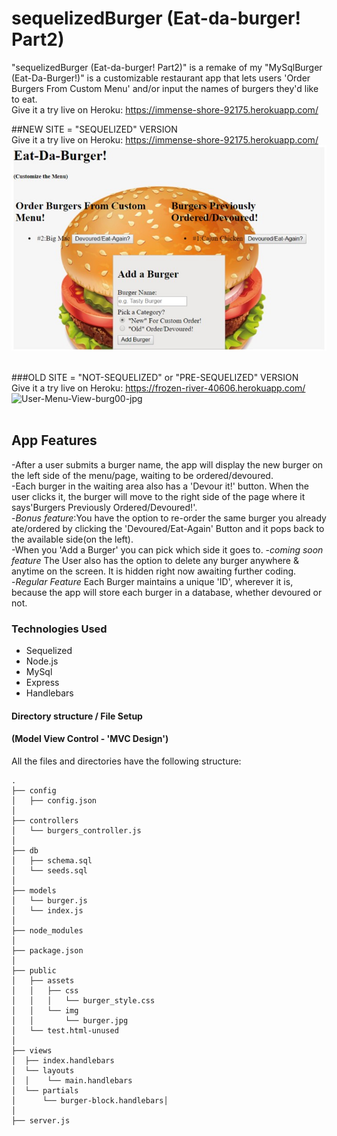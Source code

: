 # sequelizedBurger (Eat-da-burger! Part2)

"sequelizedBurger (Eat-da-burger! Part2)" is a remake of my "MySqlBurger (Eat-Da-Burger!)" is a customizable restaurant app that lets users 'Order Burgers From Custom Menu' and/or input the names of burgers they'd like to eat.<br>
Give it a try live on Heroku: https://immense-shore-92175.herokuapp.com/
<br>

##NEW SITE = "SEQUELIZED" VERSION<br>
Give it a try live on Heroku: https://immense-shore-92175.herokuapp.com/<br>
![User-Menu-View-burgdone-jpg](https://github.com/kayhon/sequelizedBurger/blob/master/public/assets/img/burgdone.jpg)<br><br>


###OLD SITE = "NOT-SEQUELIZED" or "PRE-SEQUELIZED" VERSION<br>
Give it a try live on Heroku: https://frozen-river-40606.herokuapp.com/ <br>
![User-Menu-View-burg00-jpg](https://github.com/kayhon/mysqlburger/blob/master/images/burg00.jpg)<br><br>


## App Features

-After a user submits a burger name, the app will display the new burger on the left side of the menu/page, waiting to be ordered/devoured.<br>
-Each burger in the waiting area also has a 'Devour it!' button. When the user clicks it, the burger will move to the right side of the page where it says'Burgers Previously Ordered/Devoured!'.<br>
-*Bonus feature*:You have the option to re-order the same burger you already ate/ordered by clicking the 'Devoured/Eat-Again' Button and it pops back to the available side(on the left). <br>
-When you 'Add a Burger' you can pick which side it goes to.
-*coming soon feature* The User also has the option to delete any burger anywhere & anytime on the screen. It is hidden right now awaiting further coding.<br>
-*Regular Feature* Each Burger maintains a unique 'ID', wherever it is, because the app will store each burger in a database, whether devoured or not.<br>


### Technologies Used

* Sequelized
* Node.js
* MySql
* Express
* Handlebars


#### Directory structure / File Setup 
#### (Model View Control - 'MVC Design')

All the files and directories have the following structure:

```
.
├── config
│   ├── config.json
│ 
├── controllers
│   └── burgers_controller.js
│
├── db
│   ├── schema.sql
│   └── seeds.sql
│
├── models
│   └── burger.js
│   └── index.js
│ 
├── node_modules
│ 
├── package.json
│
├── public
│   ├── assets
│   │   ├── css
│   │   │   └── burger_style.css
│   │   └── img
│   │       └── burger.jpg
│   └── test.html-unused
│
├── views
│  ├── index.handlebars
│  └── layouts
│  │    └── main.handlebars
│  └── partials
│      └── burger-block.handlebars│
│
├── server.js
```

